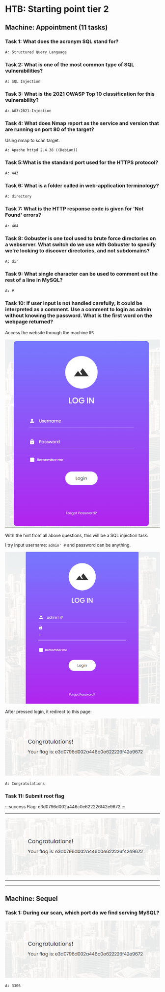 # HTB: Starting point tier 2

## Machine: Appointment (11 tasks)

### Task 1: What does the acronym SQL stand for?

    A: Structured Query Language

### Task 2: What is one of the most common type of SQL vulnerabilities?

    A: SQL Injection

### Task 3: What is the 2021 OWASP Top 10 classification for this vulnerability?

    A: A03:2021-Injection

### Task 4: What does Nmap report as the service and version that are running on port 80 of the target?

Using nmap to scan target:

    A: Apache httpd 2.4.38 ((Debian))

### Task 5:What is the standard port used for the HTTPS protocol?

    A: 443

### Task 6: What is a folder called in web-application terminology?

    A: directory

### Task 7: What is the HTTP response code is given for 'Not Found' errors?

    A: 404

### Task 8: Gobuster is one tool used to brute force directories on a webserver. What switch do we use with Gobuster to specify we're looking to discover directories, and not subdomains?

    A: dir

### Task 9: What single character can be used to comment out the rest of a line in MySQL?

    A: #

### Task 10: If user input is not handled carefully, it could be interpreted as a comment. Use a comment to login as admin without knowing the password. What is the first word on the webpage returned?

Access the website through the machine IP:

<img src="./HTB/StartingPointT2_img/c1_10_1.png" alt="c1_10_1">

With the hint from all above questions, this will be a SQL injection task:

I try input username: `admin' #` and password can be anything.

<img src="./HTB/StartingPointT2_img/c1_10_2.png" alt="c1)_10_2">

After pressed login, it redirect to this page:

<img src="./HTB/StartingPointT2_img/c1_f.png" alt="c1_f">

    A: Congratulations

### Task 11: Submit root flag

:::success
Flag: e3d0796d002a446c0e622226f42e9672
:::

---

<img src="./HTB/StartingPointT2_img/c1_f.png" alt="c1_e">

---

---

## Machine: Sequel

### Task 1: During our scan, which port do we find serving MySQL?

<img src="./HTB/StartingPointT2_img/c1_f.png" alt="c2_1">

    A: 3306
